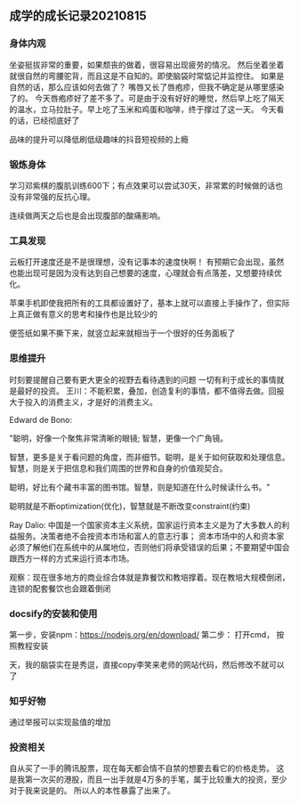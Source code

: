 ## 成学的成长记录20210815

### 身体内观
坐姿挺拔非常的重要，如果颓丧的做着，很容易出现疲劳的情况。
然后坐着坐着就很自然的弯腰驼背，而且这是不自知的。即使脑袋时常惦记并监控住。
如果是自然的话，那么应该如何去做了？
嘴唇又长了唇疱疹，但我不确定是从哪里感染了的。
今天唇疱疹好了差不多了。可是由于没有好好的睡觉，然后早上吃了隔天的温水，立马拉肚子。早上吃了玉米和鸡蛋和咖啡，终于撑过了这一天。
今天看的话，已经彻底好了

品味的提升可以降低刷低级趣味的抖音短视频的上瘾

### 锻炼身体
学习邓紫棋的腹肌训练600下；有点效果可以尝试30天，非常累的时候做的话也没有非常强的反抗心理。

连续做两天之后也是会出现腹部的酸痛影响。

### 工具发现
云板打开速度还是不是很理想，没有记事本的速度快啊！
有预期它会出现，虽然也能出现可是因为没有达到自己想要的速度，心理就会有点落差，又想要持续优化。

苹果手机即使我把所有的工具都设置好了，基本上就可以直接上手操作了，但实际上真正做有意义的思考和操作也是比较少的

便签纸如果不撕下来，就竖立起来就相当于一个很好的任务面板了

### 思维提升
时刻要提醒自己要有更大更全的视野去看待遇到的问题
一切有利于成长的事情就是最好的投资。
王川：不能积累，叠加，创造复利的事情，都不值得去做。回报大于投入的消费主义，才是好的消费主义。

Edward de Bono:

"聪明，好像一个聚焦非常清晰的眼镜; 智慧，更像一个广角镜。

智慧，更多是关于看问题的角度，而非细节。聪明，是关于如何获取和处理信息。智慧，则是关于把信息和我们周围的世界和自身的价值观契合。

聪明，好比有个藏书丰富的图书馆。智慧，则是知道在什么时候读什么书。"

聪明就是不断optimization(优化)，智慧就是不断改变constraint(约束)

Ray Dalio: 中国是一个国家资本主义系统，国家运行资本主义是为了大多数人的利益服务。决策者绝不会按资本市场和富人的意志行事； 资本市场中的人和资本家必须了解他们在系统中的从属地位，否则他们将承受错误的后果；不要期望中国会跟西方一样的方式来运行资本市场。

观察：现在很多地方的商业综合体就是靠餐饮和教培撑着。现在教培大规模倒闭，连锁的配套餐饮也会跟着倒闭

### docsify的安装和使用
第一步，安装npm：https://nodejs.org/en/download/
第二步： 打开cmd， 按照教程安装

天，我的脑袋实在是秀逗，直接copy李笑来老师的网站代码，然后修改不就可以了

### 知乎好物
通过举报可以实现盐值的增加

### 投资相关
自从买了一手的腾讯股票，现在每天都会情不自禁的想要去看它的价格走势。
这是我第一次买的港股，而且一出手就是4万多的手笔，属于比较重大的投资，至少对于我来说是的。 所以人的本性暴露了出来了。